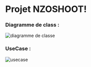 # Projet NZOSHOOT!

### Diagramme de class : 
![diagramme de classe](https://user-images.githubusercontent.com/63260058/171858363-f8f3a2b4-748c-43e8-a7f5-e97d63393de2.png)

### UseCase :
![usecase](https://user-images.githubusercontent.com/63260058/171858370-ce857647-f4ca-4ca2-8525-961060376176.png)
